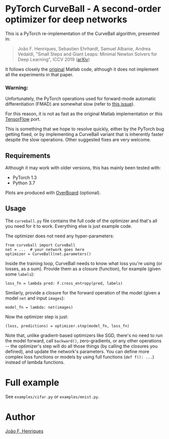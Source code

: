 # PyTorch CurveBall - A second-order optimizer for deep networks

This is a PyTorch re-implementation of the CurveBall algorithm, presented in:

> João F. Henriques, Sebastien Ehrhardt, Samuel Albanie, Andrea Vedaldi, "Small Steps and Giant Leaps: Minimal Newton Solvers for Deep Learning", ICCV 2019 ([arXiv](https://arxiv.org/abs/1805.08095))

It follows closely the [original](https://github.com/jotaf98/curveball) Matlab code, although it does not implement all the experiments in that paper.

### Warning:

Unfortunately, the PyTorch operations used for forward-mode automatic differentiation (FMAD) are somewhat slow (refer to [this issue](https://github.com/pytorch/pytorch/issues/22577)).

For this reason, it is not as fast as the original Matlab implementation or this [TensorFlow](https://github.com/hyenal/curveball-tf) port.

This is something that we hope to resolve quickly, either by the PyTorch bug getting fixed, or by implementing a CurveBall variant that is inherently faster despite the slow operations. Other suggested fixes are very welcome.


## Requirements

Although it may work with older versions, this has mainly been tested with:

- PyTorch 1.3
- Python 3.7

Plots are produced with [OverBoard](https://pypi.org/project/overboard/) (optional).


## Usage

The `curveball.py` file contains the full code of the optimizer and that's all you need for it to work. Everything else is just example code.

The optimizer does not need any hyper-parameters:

```
from curveball import CurveBall
net = ...  # your network goes here
optimizer = CurveBall(net.parameters()
```

Inside the training loop, CurveBall needs to know what loss you're using (or losses, as a sum). Provide them as a closure (function), for example (given some `labels`):

```
loss_fn = lambda pred: F.cross_entropy(pred, labels)
```

Similarly, provide a closure for the forward operation of the model (given a model `net` and input `images`):

```
model_fn = lambda: net(images)
```

Now the optimizer step is just:

```
(loss, predictions) = optimizer.step(model_fn, loss_fn)
```

Note that, unlike gradient-based optimizers like SGD, there's no need to run the model forward, call `backward()`, zero-gradients, or any other operations -- the optimizer's step will do all those things (by calling the closures you defined), and update the network's parameters. You can define more complex loss functions or models by using full functions (`def f(): ...`) instead of lambda functions.


# Full example

See `examples/cifar.py` or `examples/mnist.py`.


# Author

[João F. Henriques](http://www.robots.ox.ac.uk/~joao/)

